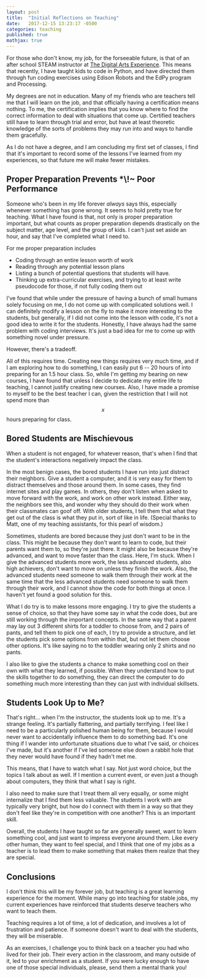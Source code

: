 ```yaml
---
layout: post
title:  "Initial Reflections on Teaching"
date:   2017-12-15 13:23:17 -0500
categories: teaching
published: true
mathjax: true
---
```

For those who don't know, my job, for the forseeable future, is that of an after school STEAM instructor at [The Digital Arts Experience](https://www.thedae.com).
This means that recently, I have taught kids to code in Python, and have directed them through fun coding exercises using Edison Robots and the EdPy program and Processing.

My degrees are not in education.
Many of my friends who are teachers tell me that I will learn on the job, and that officially having a certification means nothing.
To me, the certification implies that you know where to find the correct information to deal with situations that come up.
Certified teachers still have to learn through trial and error, but have at least theoretic knowledge of the sorts of problems they may run into and ways to handle them gracefully.

As I do not have a degree, and I am concluding my first set of classes, I find that it's important to record some of the lessons I've learned from my experiences, so that future me will make fewer mistakes.

## Proper Preparation Prevents \*\\!~ Poor Performance
Someone who's been in my life forever *always* says this, especially whenever something has gone wrong. It seems to hold pretty true for teaching. What I have found is that, not only is proper preparation important, but what counts as proper preparation depends drastically on the subject matter, age level, and the group of kids. I can't just set aside an hour, and say that I've completed what I need to.

For me proper preparation includes
* Coding through an entire lesson worth of work
* Reading through any potential lesson plans
* Listing a bunch of potential questions that students will have.
* Thinking up extra-curricular exercises, and trying to at least write pseudocode for those, if not fully coding them out

I've found that while under the pressure of having a bunch of small humans solely focusing on me, I do not come up with complicated solutions well.
I can definitely modify a lesson on the fly to make it more interesting to the students, but generally, if I did not come into the lesson with code, it's not a good idea to write it for the students.
Honestly, I have always had the same problem with coding interviews.
It's just a bad idea for me to come up with something novel under pressure.

However, there's a tradeoff.

All of this requires time.
Creating new things requires very much time, and if I am exploring how to do something, I can easily put 6 -- 20 hours of into preparing for an 1.5 hour class.
So, while I'm getting my bearing on new courses, I have found that unless I decide to dedicate my entire life to teaching, I cannot justify creating new courses.
Also, I have made a promise to myself to be the best teacher I can, given the restriction that I will not spend more than $$x$$ hours preparing for class.

## Bored Students are Mischievous
When a student is not engaged, for whatever reason, that's when I find that the student's interactions negatively impact the class.

In the most benign cases, the bored students I have run into just distract their neighbors.
Give a student a computer, and it is very easy for them to distract themselves and those around them.
In some cases, they find internet sites and play games.
In others, they don't listen when asked to move forward with the work, and work on other work instead.
Either way, the neighbors see this, and wonder why they should do their work when their classmates can goof off.
With older students, I tell them that what they get out of the class is what they put in, sort of like in life. (Special thanks to Matt, one of my teaching assistants, for this pearl of wisdom.)

Sometimes, students are bored because they just don't want to be in the class.
This might be because they don't want to learn to code, but their parents want them to, so they're just there.
It might also be because they're advanced, and want to move faster than the class.
Here, I'm stuck.
When I give the advanced students more work, the less advanced students, also high achievers, don't want to move on unless they finish the work.
Also, the advanced students need someone to walk them through their work at the same time that the less advanced students need someone to walk them through their work, and I cannot show the code for both things at once.
I haven't yet found a good solution for this.

What I do try is to make lessons more engaging.
I try to give the students a sense of choice, so that they have some say in what the code does, but are still working through the important concepts.
In the same way that a parent may lay out 3 different shirts for a toddler to choose from, and 2 pairs of pants, and tell them to pick one of each, I try to provide a structure, and let the students pick some options from within that, but not let them choose other options.
It's like saying no to the toddler wearing only 2 shirts and no pants.

I also like to give the students a chance to make something cool on their own with what they learned, if possible.
When they understand how to put the skills together to do something, they can direct the computer to do something much more interesting than they can just with individual skillsets.

## Students Look Up to Me?
That's right... when I'm the instructor, the students look up to me.
It's a strange feeling.
It's partially flattering, and partially terrifying.
I feel like I need to be a particularly polished human being for them, because I would never want to accidentally influence them to do something bad.
It's one thing if I wander into unfortunate situations due to what I've said, or choices I've made, but it's another if I've led someone else down a rabbit hole that they never would have found if they hadn't met me.

This means, that I have to watch what I say.
Not just word choice, but the topics I talk about as well. If I mention a current event, or even just a though about computers, they think that what I say is right.

I also need to make sure that I treat them all very equally, or some might internalize that I find them less valuable.
The students I work with are typically very bright, but how do I connect with them in a way so that they don't feel like they're in competition with one another? This is an important skill.

Overall, the students I have taught so far are generally sweet, want to learn something cool, and just want to impress everyone around them.
Like every other human, they want to feel special, and I think that one of my jobs as a teacher is to lead them to make something that makes them realize that they are special.

## Conclusions
I don't think this will be my forever job, but teaching is a great learning experience for the moment.
While many go into teaching for stable jobs, my current experiences have reinforced that students deserve teachers who want to teach them.

Teaching requires a lot of time, a lot of dedication, and involves a lot of frustration and patience.
If someone doesn't want to deal with the students, they will be miserable.

As an exercises, I challenge you to think back on a teacher you had who lived for their job.
Their every action in the classroom, and many outside of it, led to your enrichment as a student. 
If you were lucky enough to have one of those special individuals, please, send them a mental thank you!
